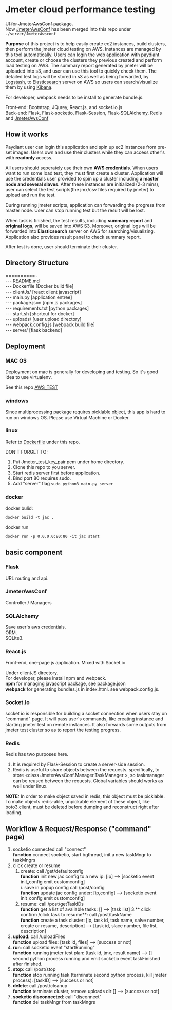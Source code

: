 # Jmeter cloud performance testing 

<strike>UI for JmeterAwsConf package.</strike>  
Now [JmeterAwsConf](https://github.pydt.lan/szhao/JmeterAwsConf) has been merged into this repo under `./server/JmeterAwsconf`

**Purpose** of this project is to help easily create ec2 instances, build clusters, then perform the jmeter cloud testing on AWS. Instances are managed by this tool automatically. Users can login the web application with paydiant account, create or choose the clusters they previous created and perform load testing on AWS. The summary report generated by jmeter will be uploaded into s3, and user can use this tool to quickly check them. The detailed test logs will be stored in s3 as well as being forwarded, by [Logstash](), to [Elasticsearch]() server on AWS so users can search/visualize them by using [Kibana]().

For developer, webpack needs to be install to generate bundle.js.

Front-end: Bootstrap, JQurey, React.js, and socket.io.js  
Back-end: Flask, Flask-socketio, Flask-Session, Flask-SQLAlchemy, Redis and [JmeterAwsConf](https://github.pydt.lan/szhao/JmeterAwsConf)

## How it works

Paydiant user can login this application and spin up ec2 instances from pre-set images. Users own and use their clusters while they can access other's with **readonly** access. 

All users should seperately use their own **AWS credentials**. When users want to run some load test, they must first create a cluster. Application will use the credentials user provided to spin up a cluster including **a master node and several slaves**. After these instances are initialized (2-3 mins), user can select the test scripts(the jmx/csv files required by jmeter) to upload and run the test.

During running jmeter scripts, application can forwarding the progress from master node. User can stop running test but the result will be lost. 

When task is finished, the test results, including **summary report** and **original logs**, will be saved into AWS S3. Moreover, original logs will be forwarded into **Elasticsearch** server on AWS for searching/visualizing. Application also provides result panel to check summary report.

After test is done, user should terminate their cluster.

## Directory Structure

========== .  
--- README.md  
--- Dockerfile  [Docker build file]   
--- clientJs/  [react client javascript]  
--- main.py    [application entree]   
--- package.json  [npm js packages]   
--- requirements.txt  [python packages]     
--- start.sh   [shortcut for docker]  
--- uploads/  [user upload directory]  
--- webpack.config.js [webpack build file]  
--- server/    [flask backend]    
	

## Deployment

### MAC OS 

Deployment on mac is generally for developing and testing. So it's good idea to use virtualenv.  

See this repo [AWS_TEST](https://github.pydt.lan/szhao/AWS_TEST)

### windows

Since multiprocessing package requires picklable object, this app is hard to run on windows OS. Please use Virtual Machine or Docker.

### linux

Refer to [Dockerfile]() under this repo. 

DON'T FORGET TO:  

1. Put Jmeter\_test\_key\_pair.pem under home directory.
2. Clone this repo to you server.
3. Start redis server first before application.
4. Bind port 80 requires sudo.
5. Add "server" flag `sudo python3 main.py server`

### docker

docker bulid:
	
	docker build -t jac .
	
docker run

	docker run -p 0.0.0.0:80:80 -it jac start 


## basic component

### Flask
URL routing and api.

### JmeterAwsConf
Controller / Managers

### SQLAlchemy
Save user's aws credentials.   
ORM.   
SQLite3.  

### React.js 

Front-end, one-page js application. Mixed with Socket.io    

Under clientJS directory.   
For developer, please install npm and webpack.  
**npm** for managing javascript package, see package.json  
**webpack** for generating bundles.js in index.html. see webpack.config.js.

### Socket.io
socket io is responsible for building a socket connection when users stay on "command" page. It will pass user's commands, like creating instance and starting jmeter test on remote instances. It also forwards some outputs from jmeter test cluster so as to report the testing progress.

### Redis
Redis has two purposes here.  

1. It is required by Flask-Session to create a server-side session. 
2. Redis is useful to share objects between the requests. specifically, to store \<class JmeterAwsConf.Manager.TaskManager \>, so taskmanager can be reused between the requests. Global variables should works as well under linux. 


**NOTE:** In order to make object saved in redis, this object must be picklable. To make objects redis-able, unpickable element of these object, like boto3.client,  must be deleted before dumping and reconstruct right after loading.

## Workflow & Request/Response ("command" page)
 
1. socketio connected call "connect"   
   **function** connect socketio, start bgthread, init a new taskMngr to taskMngrs
2. click create or resume
	1. create: call /get/defaultconfig   
	   **function** init new jac config to a new ip: [ip] --> [socketio event init_config emit customconfig]  
		i. save in popup config call /post/config    
	   **function** update jac config under: [ip,config] --> [socketio event init_config emit customconfig]
	2. resume: call /post/getTaskIDs   
	   **function** get a list of available tasks: [] --> [task list]
3.** click confirm /click task to resume**: call /post/taskName   
   **function** create a task cluster: [ip, task id, task name, salve number, create or resume, description] --> [task id, slace number, file list, description]
4. **upload**: call /uploadFiles   
   **function** upload files: [task id, files] --> [success or not]
5. **run**: call socketio event "startRunning"   
   **function** running jmeter test plan: [task id, jmx, result name] --> [] second python process running and emit socketio event taskFinished after finished.
6. **stop**: call /post/stop   
   **function** stop running task (terminate second python process, kill jmeter process): [taskID] --> [success or not]
7. **delete**: call /post/cleanup   
   **function** terminate cluster, remove uploads dir [] --> [success or not]
6. **socketio disconnected**: call "disconnect"  
   **function** del taskMngr from taskMngrs